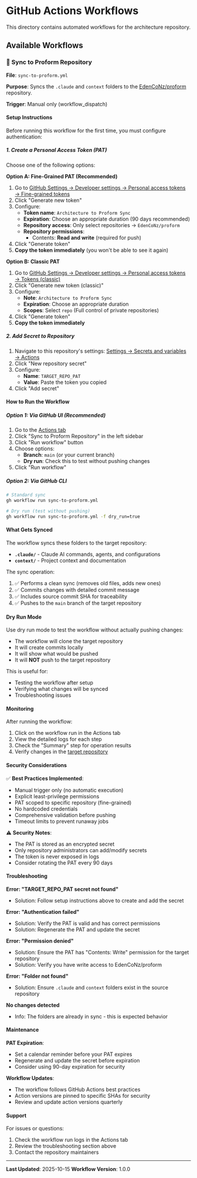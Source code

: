 # GitHub Actions Workflows

This directory contains automated workflows for the architecture repository.

## Available Workflows

### 🔄 Sync to Proform Repository

**File**: `sync-to-proform.yml`

**Purpose**: Syncs the `.claude` and `context` folders to the [EdenCoNz/proform](https://github.com/EdenCoNz/proform) repository.

**Trigger**: Manual only (workflow_dispatch)

#### Setup Instructions

Before running this workflow for the first time, you must configure authentication:

##### 1. Create a Personal Access Token (PAT)

Choose one of the following options:

**Option A: Fine-Grained PAT (Recommended)**

1. Go to [GitHub Settings → Developer settings → Personal access tokens → Fine-grained tokens](https://github.com/settings/tokens?type=beta)
2. Click "Generate new token"
3. Configure:
   - **Token name**: `Architecture to Proform Sync`
   - **Expiration**: Choose an appropriate duration (90 days recommended)
   - **Repository access**: Only select repositories → `EdenCoNz/proform`
   - **Repository permissions**:
     - Contents: **Read and write** (required for push)
4. Click "Generate token"
5. **Copy the token immediately** (you won't be able to see it again)

**Option B: Classic PAT**

1. Go to [GitHub Settings → Developer settings → Personal access tokens → Tokens (classic)](https://github.com/settings/tokens)
2. Click "Generate new token (classic)"
3. Configure:
   - **Note**: `Architecture to Proform Sync`
   - **Expiration**: Choose an appropriate duration
   - **Scopes**: Select `repo` (Full control of private repositories)
4. Click "Generate token"
5. **Copy the token immediately**

##### 2. Add Secret to Repository

1. Navigate to this repository's settings: [Settings → Secrets and variables → Actions](../../settings/secrets/actions)
2. Click "New repository secret"
3. Configure:
   - **Name**: `TARGET_REPO_PAT`
   - **Value**: Paste the token you copied
4. Click "Add secret"

#### How to Run the Workflow

##### Option 1: Via GitHub UI (Recommended)

1. Go to the [Actions tab](../../actions)
2. Click "Sync to Proform Repository" in the left sidebar
3. Click "Run workflow" button
4. Choose options:
   - **Branch**: `main` (or your current branch)
   - **Dry run**: Check this to test without pushing changes
5. Click "Run workflow"

##### Option 2: Via GitHub CLI

```bash
# Standard sync
gh workflow run sync-to-proform.yml

# Dry run (test without pushing)
gh workflow run sync-to-proform.yml -f dry_run=true
```

#### What Gets Synced

The workflow syncs these folders to the target repository:

- **`.claude/`** - Claude AI commands, agents, and configurations
- **`context/`** - Project context and documentation

The sync operation:
1. ✅ Performs a clean sync (removes old files, adds new ones)
2. ✅ Commits changes with detailed commit message
3. ✅ Includes source commit SHA for traceability
4. ✅ Pushes to the `main` branch of the target repository

#### Dry Run Mode

Use dry run mode to test the workflow without actually pushing changes:

- The workflow will clone the target repository
- It will create commits locally
- It will show what would be pushed
- It will **NOT** push to the target repository

This is useful for:
- Testing the workflow after setup
- Verifying what changes will be synced
- Troubleshooting issues

#### Monitoring

After running the workflow:

1. Click on the workflow run in the Actions tab
2. View the detailed logs for each step
3. Check the "Summary" step for operation results
4. Verify changes in the [target repository](https://github.com/EdenCoNz/proform)

#### Security Considerations

✅ **Best Practices Implemented**:

- Manual trigger only (no automatic execution)
- Explicit least-privilege permissions
- PAT scoped to specific repository (fine-grained)
- No hardcoded credentials
- Comprehensive validation before pushing
- Timeout limits to prevent runaway jobs

⚠️ **Security Notes**:

- The PAT is stored as an encrypted secret
- Only repository administrators can add/modify secrets
- The token is never exposed in logs
- Consider rotating the PAT every 90 days

#### Troubleshooting

**Error: "TARGET_REPO_PAT secret not found"**
- Solution: Follow setup instructions above to create and add the secret

**Error: "Authentication failed"**
- Solution: Verify the PAT is valid and has correct permissions
- Solution: Regenerate the PAT and update the secret

**Error: "Permission denied"**
- Solution: Ensure the PAT has "Contents: Write" permission for the target repository
- Solution: Verify you have write access to EdenCoNz/proform

**Error: "Folder not found"**
- Solution: Ensure `.claude` and `context` folders exist in the source repository

**No changes detected**
- Info: The folders are already in sync - this is expected behavior

#### Maintenance

**PAT Expiration**:
- Set a calendar reminder before your PAT expires
- Regenerate and update the secret before expiration
- Consider using 90-day expiration for security

**Workflow Updates**:
- The workflow follows GitHub Actions best practices
- Action versions are pinned to specific SHAs for security
- Review and update action versions quarterly

#### Support

For issues or questions:
1. Check the workflow run logs in the Actions tab
2. Review the troubleshooting section above
3. Contact the repository maintainers

---

**Last Updated**: 2025-10-15
**Workflow Version**: 1.0.0
